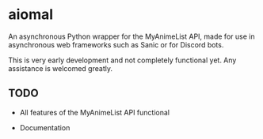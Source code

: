 # aiomal
An asynchronous Python wrapper for the MyAnimeList API, made for use in asynchronous web frameworks such as Sanic or for Discord bots.

This is very early development and not completely functional yet. Any assistance is welcomed greatly.

## TODO
- All features of the MyAnimeList API functional

- Documentation
